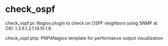 # check_ospf
check_ospf.pl: Nagios plugin to check on OSPF neighbors using SNMP at OID .1.3.6.1.2.1.14.10.1.6.

check_ospf.php: PNP4Nagios template for performance output visualization
